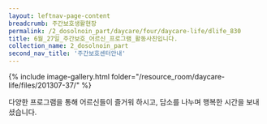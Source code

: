 ```yaml
--- 
layout: leftnav-page-content 
breadcrumb: 주간보호생활현장 
permalink: /2_dosolnoin_part/daycare/four/daycare-life/dlife_830
title: 6월_27일_주간보호_어르신_프로그램_활동사진입니다.
collection_name: 2_dosolnoin_part
second_nav_title: '주간보호센터안내' 
---
```

{% include image-gallery.html folder="/resource_room/daycare-life/files/201307-37/" %}



다양한 프로그램을 통해 어르신들이 즐거워 하시고,
담소를 나누며 행복한 시간을 보내셨습니다.